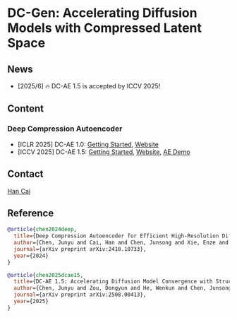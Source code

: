 # DC-Gen: Accelerating Diffusion Models with Compressed Latent Space

## News

- \[2025/6\] 🔥 DC-AE 1.5 is accepted by ICCV 2025!

## Content

### Deep Compression Autoencoder
- [ICLR 2025] DC-AE 1.0: [Getting Started](projects/DC-AE.md), [Website](https://hanlab.mit.edu/projects/dc-ae)
- [ICCV 2025] DC-AE 1.5: [Getting Started](projects/DC-AE-1.5.md), [Website](https://hanlab.mit.edu/projects/dc-ae-1-5), [AE Demo](https://dc-gen.hanlab.ai/)

## Contact

[Han Cai](http://hancai.ai/)

## Reference

```bibtex
@article{chen2024deep,
  title={Deep Compression Autoencoder for Efficient High-Resolution Diffusion Models},
  author={Chen, Junyu and Cai, Han and Chen, Junsong and Xie, Enze and Yang, Shang and Tang, Haotian and Li, Muyang and Lu, Yao and Han, Song},
  journal={arXiv preprint arXiv:2410.10733},
  year={2024}
}

@article{chen2025dcae15,
  title={DC-AE 1.5: Accelerating Diffusion Model Convergence with Structured Latent Space}, 
  author={Chen, Junyu and Zou, Dongyun and He, Wenkun and Chen, Junsong and Xie, Enze and Han, Song and Cai, Han},
  journal={arXiv preprint arXiv:2508.00413},
  year={2025}
}
```
